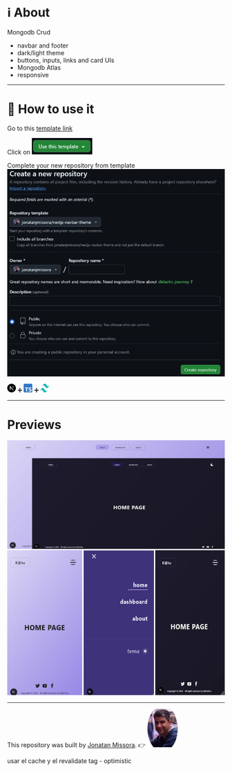 # ℹ️ About 
Mongodb Crud
  - navbar and footer
  - dark/light theme
  - buttons, inputs, links and card UIs
  - Mongodb Atlas
  - responsive

****************************

# 💯 How to use it

Go to this [template link](https://github.com/jonatanjmissora/nextjs-mongodb-template.git)

Click on <img src="/public/template-btn.webp" alt="template-icon image"/>

Complete your new repository from template
<img src="/public/template-preferences.webp" alt="template-preferences image"/>

<img src="/public/nextjs-icon.svg" alt="nextjs image" width="20px" height="20px" /> ➕ <img src="/public/typescript-icon.svg" alt="typescript image" width="20px" height="20px" /> ➕ <img src="/public/tailwindcss-icon.svg" alt="tailwind image" width="20px" height="20px" /> 


****************************

# Previews

![alt text](/public/preview-desktop.webp "preview image repository")
![alt text](/public/preview-mobil.webp "preview image repository")


****************************

This repository was built by [Jonatan Missora](https://github.com/jonatanjmissora).  👉  <img src="/public/avatar.png" width="70px" height="auto" alt="avatar image"/>

usar el cache y el revalidate tag - optimistic